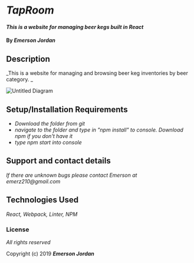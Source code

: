 # _TapRoom_

#### _This is a website for managing beer kegs built in React_

#### By _**Emerson Jordan**_

## Description

_This is a website for managing and browsing beer keg inventories by beer category. _

![Untitled Diagram](https://user-images.githubusercontent.com/20055988/64913414-a3cd0f00-d6f4-11e9-99c8-d357c65f3139.png)



## Setup/Installation Requirements

* _Download the folder from git_
* _navigate to the folder and type in "npm install" to console. Download npm if you don't have it_
* _type npm start into console_


## Support and contact details

_If there are unknown bugs please contact Emerson at emerz210@gmail.com_

## Technologies Used

_React, Webpack, Linter, NPM_

### License

*All rights reserved*

Copyright (c) 2019 **_Emerson Jordan_**
